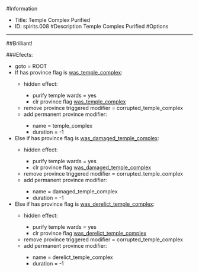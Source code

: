 #Information
 - Title: Temple Complex Purified
 - ID: spirits.008
#Description
Temple Complex Purified
#Options

___
##Brilliant!

###Efects:<ul><li>goto = ROOT</li><li>If has province flag is [was_temple_complex](../flags/was_temple_complex.md):</li><ul><li>hidden effect:</li><ul><li>purify temple wards = yes</li><li>clr province flag [was_temple_complex](../flags/was_temple_complex.md)</li></ul><li>remove province triggered modifier = corrupted_temple_complex</li><li>add permanent province modifier:</li><ul><li>name = temple_complex</li><li>duration = -1</li></ul></ul><li>Else if has province flag is [was_damaged_temple_complex](../flags/was_damaged_temple_complex.md):</li><ul><li>hidden effect:</li><ul><li>purify temple wards = yes</li><li>clr province flag [was_damaged_temple_complex](../flags/was_damaged_temple_complex.md)</li></ul><li>remove province triggered modifier = corrupted_temple_complex</li><li>add permanent province modifier:</li><ul><li>name = damaged_temple_complex</li><li>duration = -1</li></ul></ul><li>Else if has province flag is [was_derelict_temple_complex](../flags/was_derelict_temple_complex.md):</li><ul><li>hidden effect:</li><ul><li>purify temple wards = yes</li><li>clr province flag [was_derelict_temple_complex](../flags/was_derelict_temple_complex.md)</li></ul><li>remove province triggered modifier = corrupted_temple_complex</li><li>add permanent province modifier:</li><ul><li>name = derelict_temple_complex</li><li>duration = -1</li></ul></ul></ul>
